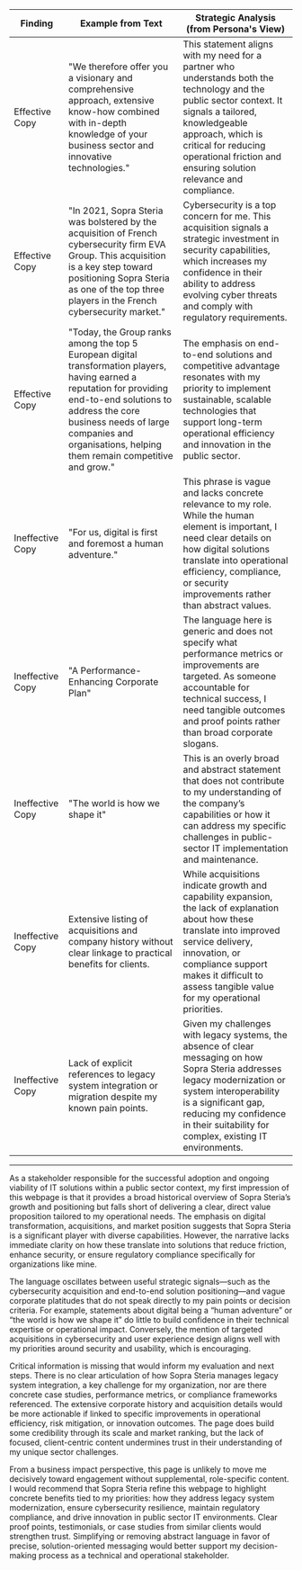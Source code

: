 | Finding          | Example from Text                                                                                                                                                                                                                                 | Strategic Analysis (from Persona's View)                                                                                                                                                                                                                                   |
| ---------------- | ------------------------------------------------------------------------------------------------------------------------------------------------------------------------------------------------------------------------------------------------ | ------------------------------------------------------------------------------------------------------------------------------------------------------------------------------------------------------------------------------------------------------------------------- |
| Effective Copy   | "We therefore offer you a visionary and comprehensive approach, extensive know-how combined with in-depth knowledge of your business sector and innovative technologies."                                                                       | This statement aligns with my need for a partner who understands both the technology and the public sector context. It signals a tailored, knowledgeable approach, which is critical for reducing operational friction and ensuring solution relevance and compliance.       |
| Effective Copy   | "In 2021, Sopra Steria was bolstered by the acquisition of French cybersecurity firm EVA Group. This acquisition is a key step toward positioning Sopra Steria as one of the top three players in the French cybersecurity market."                 | Cybersecurity is a top concern for me. This acquisition signals a strategic investment in security capabilities, which increases my confidence in their ability to address evolving cyber threats and comply with regulatory requirements.                                   |
| Effective Copy   | "Today, the Group ranks among the top 5 European digital transformation players, having earned a reputation for providing end-to-end solutions to address the core business needs of large companies and organisations, helping them remain competitive and grow." | The emphasis on end-to-end solutions and competitive advantage resonates with my priority to implement sustainable, scalable technologies that support long-term operational efficiency and innovation in the public sector.                                                 |
| Ineffective Copy | "For us, digital is first and foremost a human adventure."                                                                                                                                                                                      | This phrase is vague and lacks concrete relevance to my role. While the human element is important, I need clear details on how digital solutions translate into operational efficiency, compliance, or security improvements rather than abstract values.                      |
| Ineffective Copy | "A Performance-Enhancing Corporate Plan"                                                                                                                                                                                                         | The language here is generic and does not specify what performance metrics or improvements are targeted. As someone accountable for technical success, I need tangible outcomes and proof points rather than broad corporate slogans.                                        |
| Ineffective Copy | "The world is how we shape it"                                                                                                                                                                                                                   | This is an overly broad and abstract statement that does not contribute to my understanding of the company’s capabilities or how it can address my specific challenges in public-sector IT implementation and maintenance.                                                     |
| Ineffective Copy | Extensive listing of acquisitions and company history without clear linkage to practical benefits for clients.                                                                                                                                     | While acquisitions indicate growth and capability expansion, the lack of explanation about how these translate into improved service delivery, innovation, or compliance support makes it difficult to assess tangible value for my operational priorities.                  |
| Ineffective Copy | Lack of explicit references to legacy system integration or migration despite my known pain points.                                                                                                                                               | Given my challenges with legacy systems, the absence of clear messaging on how Sopra Steria addresses legacy modernization or system interoperability is a significant gap, reducing my confidence in their suitability for complex, existing IT environments.                |

---

As a stakeholder responsible for the successful adoption and ongoing viability of IT solutions within a public sector context, my first impression of this webpage is that it provides a broad historical overview of Sopra Steria’s growth and positioning but falls short of delivering a clear, direct value proposition tailored to my operational needs. The emphasis on digital transformation, acquisitions, and market position suggests that Sopra Steria is a significant player with diverse capabilities. However, the narrative lacks immediate clarity on how these translate into solutions that reduce friction, enhance security, or ensure regulatory compliance specifically for organizations like mine.

The language oscillates between useful strategic signals—such as the cybersecurity acquisition and end-to-end solution positioning—and vague corporate platitudes that do not speak directly to my pain points or decision criteria. For example, statements about digital being a “human adventure” or “the world is how we shape it” do little to build confidence in their technical expertise or operational impact. Conversely, the mention of targeted acquisitions in cybersecurity and user experience design aligns well with my priorities around security and usability, which is encouraging.

Critical information is missing that would inform my evaluation and next steps. There is no clear articulation of how Sopra Steria manages legacy system integration, a key challenge for my organization, nor are there concrete case studies, performance metrics, or compliance frameworks referenced. The extensive corporate history and acquisition details would be more actionable if linked to specific improvements in operational efficiency, risk mitigation, or innovation outcomes. The page does build some credibility through its scale and market ranking, but the lack of focused, client-centric content undermines trust in their understanding of my unique sector challenges.

From a business impact perspective, this page is unlikely to move me decisively toward engagement without supplemental, role-specific content. I would recommend that Sopra Steria refine this webpage to highlight concrete benefits tied to my priorities: how they address legacy system modernization, ensure cybersecurity resilience, maintain regulatory compliance, and drive innovation in public sector IT environments. Clear proof points, testimonials, or case studies from similar clients would strengthen trust. Simplifying or removing abstract language in favor of precise, solution-oriented messaging would better support my decision-making process as a technical and operational stakeholder.